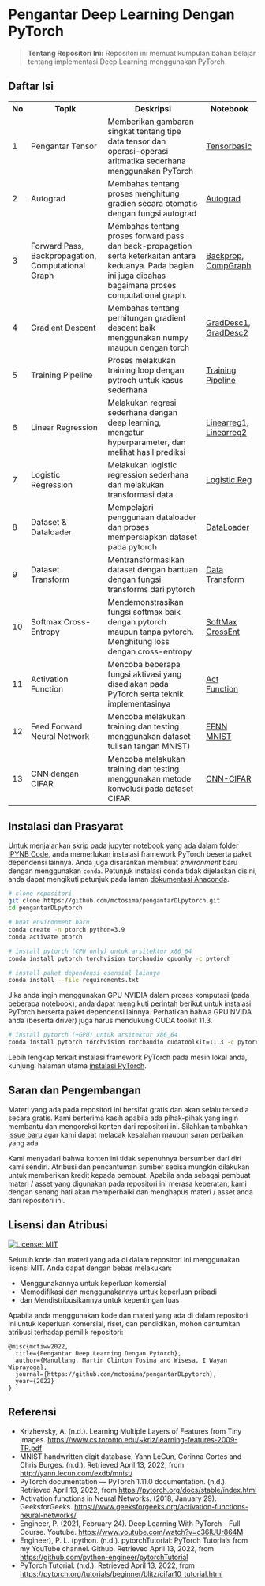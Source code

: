 # Pengantar Deep Learning Dengan PyTorch
> **Tentang Repositori Ini:**
> Repositori ini memuat kumpulan bahan belajar tentang implementasi Deep Learning menggunakan PyTorch

## Daftar Isi

<table class="tg">
  <tr>
    <th class="tg-yw4l"><b>No</b></th>
    <th class="tg-yw4l"><b>Topik</b></th>
    <th class="tg-yw4l"><b>Deskripsi</b></th>
    <th class="tg-yw4l"><b>Notebook</b></th>
  </tr>

  <tr>
    <td class="tg-yw4l">1</td>
    <td class="tg-yw4l">Pengantar Tensor</td>
    <td class="tg-yw4l">Memberikan gambaran singkat tentang tipe data tensor dan operasi-operasi aritmatika sederhana menggunakan PyTorch</td>
    <td class="tg-yw4l"><a href="IPYNB Code/01_tensorbasic.ipynb">Tensorbasic</a> </td>
  </tr>

<tr>
    <td class="tg-yw4l">2</td>
    <td class="tg-yw4l">Autograd</td>
    <td class="tg-yw4l">Membahas tentang proses menghitung gradien secara otomatis dengan fungsi autograd</td>
    <td class="tg-yw4l"><a href="IPYNB Code/02_Autograd.ipynb">Autograd</a> </td>
  </tr>

<tr>
    <td class="tg-yw4l">3</td>
    <td class="tg-yw4l">Forward Pass, Backpropagation, Computational Graph</td>
    <td class="tg-yw4l">Membahas tentang proses forward pass dan back-propagation serta keterkaitan antara keduanya. Pada bagian ini juga dibahas bagaimana proses computational graph.</td>
    <td class="tg-yw4l"><a href="IPYNB Code/03_Backprop.ipynb">Backprop</a>,
<a href="IPYNB Code/03b_ComputationalGraph.ipynb">CompGraph</a> </td>
  </tr>

<tr>
    <td class="tg-yw4l">4</td>
    <td class="tg-yw4l">Gradient Descent</td>
    <td class="tg-yw4l">Membahas tentang perhitungan gradient descent baik menggunakan numpy maupun dengan torch</td>
    <td class="tg-yw4l"><a href="IPYNB Code/04_graddescent.ipynb">GradDesc1</a>,
<a href="IPYNB Code/05_graddescent2.ipynb.ipynb">GradDesc2</a></td>
  </tr>

<tr>
    <td class="tg-yw4l">5</td>
    <td class="tg-yw4l">Training Pipeline</td>
    <td class="tg-yw4l">Proses melakukan training loop dengan pytroch untuk kasus sederhana</td>
    <td class="tg-yw4l"><a href="IPYNB Code/06_training_pipeline.ipynb">Training Pipeline</a></td>
  </tr>

<tr>
    <td class="tg-yw4l">6</td>
    <td class="tg-yw4l">Linear Regression</td>
    <td class="tg-yw4l">Melakukan regresi sederhana dengan deep learning, mengatur hyperparameter, dan melihat hasil prediksi</td>
    <td class="tg-yw4l"><a href="IPYNB Code/07_linearreg.ipynb">Linearreg1</a>,
    <a href="IPYNB Code/08_linearreg2.ipynb">Linearreg2</a></td>
  </tr>

<tr>
    <td class="tg-yw4l">7</td>
    <td class="tg-yw4l">Logistic Regression</td>
    <td class="tg-yw4l">Melakukan logistic regression sederhana dan melakukan transformasi data</td>
    <td class="tg-yw4l"><a href="IPYNB Code/09_logisticreg.ipynb">Logistic Reg</a>
  </tr>

<tr>
    <td class="tg-yw4l">8</td>
    <td class="tg-yw4l">Dataset & Dataloader</td>
    <td class="tg-yw4l">Mempelajari penggunaan dataloader dan proses mempersiapkan dataset pada pytorch</td>
    <td class="tg-yw4l"><a href="IPYNB Code/10_DatasetDataloader.ipynb">DataLoader</a>
  </tr>

<tr>
    <td class="tg-yw4l">9</td>
    <td class="tg-yw4l">Dataset Transform</td>
    <td class="tg-yw4l">Mentransformasikan dataset dengan bantuan dengan fungsi transforms dari pytorch</td>
    <td class="tg-yw4l"><a href="IPYNB Code/11_DatasetTransform.ipynb">Data Transform</a>
  </tr>

<tr>
    <td class="tg-yw4l">10</td>
    <td class="tg-yw4l">Softmax Cross-Entropy</td>
    <td class="tg-yw4l">Mendemonstrasikan fungsi softmax baik dengan pytorch maupun tanpa pytorch. Menghitung loss dengan cross-entropy</td>
    <td class="tg-yw4l"><a href="IPYNB Code/12_SoftmaxAndCrossEnt.ipynb">SoftMax CrossEnt</a>
  </tr>

<tr>
    <td class="tg-yw4l">11</td>
    <td class="tg-yw4l">Activation Function</td>
    <td class="tg-yw4l">Mencoba beberapa fungsi aktivasi yang disediakan pada PyTorch serta teknik implementasinya</td>
    <td class="tg-yw4l"><a href="IPYNB Code/13_activationfunc.ipynb">Act Function</a>
  </tr>

<tr>
    <td class="tg-yw4l">12</td>
    <td class="tg-yw4l">Feed Forward Neural Network</td>
    <td class="tg-yw4l">Mencoba melakukan training dan testing menggunakan dataset tulisan tangan MNIST)</td>
    <td class="tg-yw4l"><a href="IPYNB Code/14_feedforward.ipynb">FFNN MNIST</a>
  </tr>

<tr>
    <td class="tg-yw4l">13</td>
    <td class="tg-yw4l">CNN dengan CIFAR</td>
    <td class="tg-yw4l">Mencoba melakukan training dan testing menggunakan metode konvolusi pada dataset CIFAR</td>
    <td class="tg-yw4l"><a href="IPYNB Code/15_CNNCIFAR.ipynb">CNN-CIFAR</a>
  </tr>

</table>

## Instalasi dan Prasyarat

Untuk menjalankan skrip pada jupyter notebook yang ada dalam folder [IPYNB Code](IPYNB%20Code/), anda memerlukan instalasi framework PyTorch beserta paket dependensi lainnya. Anda juga disarankan membuat *environment* baru dengan menggunakan `conda`. Petunjuk instalasi conda tidak dijelaskan disini, anda dapat mengikuti petunjuk pada laman [dokumentasi Anaconda](https://docs.anaconda.com/anaconda/install/index.html).

```bash
# clone repositori
git clone https://github.com/mctosima/pengantarDLpytorch.git
cd pengantarDLpytorch

# buat environment baru
conda create -n ptorch python=3.9
conda activate ptorch

# install pytorch (CPU only) untuk arsitektur x86_64
conda install pytorch torchvision torchaudio cpuonly -c pytorch

# install paket dependensi esensial lainnya
conda install --file requirements.txt
```

Jika anda ingin menggunakan GPU NVIDIA dalam proses komputasi (pada beberapa notebook), anda dapat mengikuti perintah berikut untuk instalasi PyTorch berserta paket dependensi lainnya. Perhatikan bahwa GPU NVIDA anda (beserta driver) juga harus mendukung CUDA toolkit 11.3.

```bash
# install pytorch (+GPU) untuk arsitektur x86_64
conda install pytorch torchvision torchaudio cudatoolkit=11.3 -c pytorch
```

Lebih lengkap terkait instalasi framework PyTorch pada mesin lokal anda, kunjungi halaman utama [instalasi PyTorch](https://pytorch.org/get-started/locally/).

## Saran dan Pengembangan

Materi yang ada pada repositori ini bersifat gratis dan akan selalu tersedia secara gratis. Kami berterima kasih apabila ada pihak-pihak yang ingin membantu dan mengoreksi konten dari repositori ini. Silahkan tambahkan [issue baru](https://github.com/mctosima/pengantarDLpytorch/issues) agar kami dapat melacak kesalahan maupun saran perbaikan yang ada

Kami menyadari bahwa konten ini tidak sepenuhnya bersumber dari diri kami sendiri. Atribusi dan pencantuman sumber sebisa mungkin dilakukan untuk memberikan kredit kepada pembuat. Apabila anda sebagai pembuat materi / asset yang digunakan pada repositori ini merasa keberatan, kami dengan senang hati akan memperbaiki dan menghapus materi / asset anda dari repositori ini.

## Lisensi dan Atribusi

[![License: MIT](https://img.shields.io/badge/License-MIT-yellow.svg)](https://opensource.org/licenses/MIT)

Seluruh kode dan materi yang ada di dalam repositori ini menggunakan lisensi MIT. Anda dapat dengan bebas melakukan:

- Menggunakannya untuk keperluan komersial
- Memodifikasi dan menggunakannya untuk keperluan pribadi
- dan Mendistribusikannya untuk kepentingan luas

Apabila anda menggunakan kode dan materi yang ada di dalam repositori ini untuk keperluan komersial, riset, dan pendidikan, mohon cantumkan atribusi terhadap pemilik repositori:

```angular2html
@misc{mctiww2022,
  title={Pengantar Deep Learning Dengan Pytorch},
  author={Manullang, Martin Clinton Tosima and Wisesa, I Wayan Wiprayoga},
  journal={https://github.com/mctosima/pengantarDLpytorch},
  year={2022}
}
```

## Referensi

- Krizhevsky, A. (n.d.). Learning Multiple Layers of Features from Tiny Images. <https://www.cs.toronto.edu/~kriz/learning-features-2009-TR.pdf>
- MNIST handwritten digit database, Yann LeCun, Corinna Cortes and Chris Burges. (n.d.). Retrieved April 13, 2022, from <http://yann.lecun.com/exdb/mnist/>
- PyTorch documentation — PyTorch 1.11.0 documentation. (n.d.). Retrieved April 13, 2022, from <https://pytorch.org/docs/stable/index.html>
- Activation functions in Neural Networks. (2018, January 29). GeeksforGeeks. <https://www.geeksforgeeks.org/activation-functions-neural-networks/>
- Engineer, P. (2021, February 24). Deep Learning With PyTorch - Full Course. Youtube. <https://www.youtube.com/watch?v=c36lUUr864M>
- Engineer), P. L. (python. (n.d.). pytorchTutorial: PyTorch Tutorials from my YouTube channel. Github. Retrieved April 13, 2022, from <https://github.com/python-engineer/pytorchTutorial>
- PyTorch Tutorial. (n.d.). Retrieved April 13, 2022, from <https://pytorch.org/tutorials/beginner/blitz/cifar10_tutorial.html>
